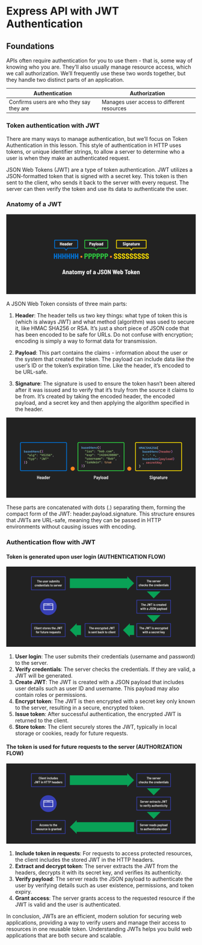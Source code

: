 # Express API with JWT Authentication

## Foundations

APIs often require authentication for you to use them - that is, some way of knowing who you are. They’ll also usually manage resource access, which we call authorization. We’ll frequently use these two words together, but they handle two distinct parts of an application.

| Authentication                           | Authorization                              |
| ---------------------------------------- | ------------------------------------------ |
| Confirms users are who they say they are | Manages user access to different resources |

### Token authentication with JWT

There are many ways to manage authentication, but we’ll focus on Token Authentication in this lesson. This style of authentication in HTTP uses tokens, or unique identifier strings, to allow a server to determine who a user is when they make an authenticated request.

JSON Web Tokens (JWT) are a type of token authentication. JWT utilizes a JSON-formatted token that is signed with a secret key. This token is then sent to the client, who sends it back to the server with every request. The server can then verify the token and use its data to authenticate the user.

### Anatomy of a JWT

![JWT Anatomy](./public/jwt-anatomy-a.png)

A JSON Web Token consists of three main parts:

1. **Header**: The header tells us two key things: what type of token this is (which is always JWT) and what method (algorithm) was used to secure it, like HMAC SHA256 or RSA. It’s just a short piece of JSON code that has been encoded to be safe for URLs. Do not confuse with encryption; encoding is simply a way to format data for transmission.

2. **Payload**: This part contains the claims - information about the user or the system that created the token. The payload can include data like the user’s ID or the token’s expiration time. Like the header, it’s encoded to be URL-safe.

3. **Signature**: The signature is used to ensure the token hasn’t been altered after it was issued and to verify that it’s truly from the source it claims to be from. It’s created by taking the encoded header, the encoded payload, and a secret key and then applying the algorithm specified in the header.

![JWT Parts](./public/jwt-anatomy-b.png)

These parts are concatenated with dots (.) separating them, forming the compact form of the JWT: header.payload.signature. This structure ensures that JWTs are URL-safe, meaning they can be passed in HTTP environments without causing issues with encoding.

### Authentication flow with JWT

#### Token is generated upon user login (AUTHENTICATION FLOW)

![JWT Flow 1](./public/token-generated.png)

1. **User login**: The user submits their credentials (username and password) to the server.
2. **Verify credentials**: The server checks the credentials. If they are valid, a JWT will be generated.
3. **Create JWT**: The JWT is created with a JSON payload that includes user details such as user ID and username. This payload may also contain roles or permissions.
4. **Encrypt token**: The JWT is then encrypted with a secret key only known to the server, resulting in a secure, encrypted token.
5. **Issue token**: After successful authentication, the encrypted JWT is returned to the client.
6. **Store token**: The client securely stores the JWT, typically in local storage or cookies, ready for future requests.

#### The token is used for future requests to the server (AUTHORIZATION FLOW)

![JWT Flow 2](./public/token-used.png)

1. **Include token in requests**: For requests to access protected resources, the client includes the stored JWT in the HTTP headers.
2. **Extract and decrypt token**: The server extracts the JWT from the headers, decrypts it with its secret key, and verifies its authenticity.
3. **Verify payload**: The server reads the JSON payload to authenticate the user by verifying details such as user existence, permissions, and token expiry.
4. **Grant access**: The server grants access to the requested resource if the JWT is valid and the user is authenticated.

In conclusion, JWTs are an efficient, modern solution for securing web applications, providing a way to verify users and manage their access to resources in one reusable token. Understanding JWTs helps you build web applications that are both secure and scalable.
